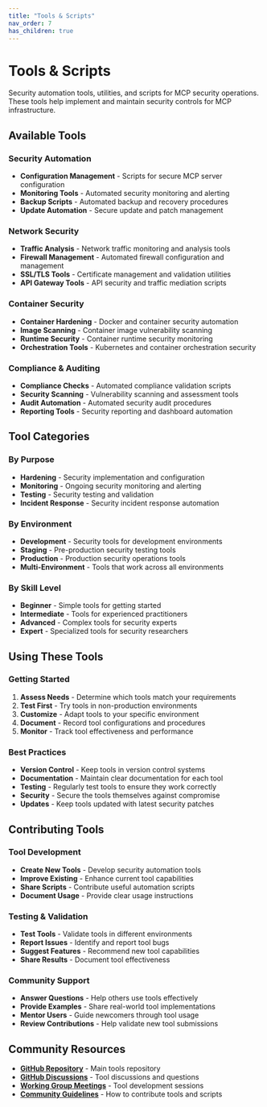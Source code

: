 ```yaml
---
title: "Tools & Scripts"
nav_order: 7
has_children: true
---
```


# Tools & Scripts

Security automation tools, utilities, and scripts for MCP security operations. These tools help implement and maintain security controls for MCP infrastructure.

## Available Tools

### Security Automation
- **Configuration Management** - Scripts for secure MCP server configuration
- **Monitoring Tools** - Automated security monitoring and alerting
- **Backup Scripts** - Automated backup and recovery procedures
- **Update Automation** - Secure update and patch management

### Network Security
- **Traffic Analysis** - Network traffic monitoring and analysis tools
- **Firewall Management** - Automated firewall configuration and management
- **SSL/TLS Tools** - Certificate management and validation utilities
- **API Gateway Tools** - API security and traffic mediation scripts

### Container Security
- **Container Hardening** - Docker and container security automation
- **Image Scanning** - Container image vulnerability scanning
- **Runtime Security** - Container runtime security monitoring
- **Orchestration Tools** - Kubernetes and container orchestration security

### Compliance & Auditing
- **Compliance Checks** - Automated compliance validation scripts
- **Security Scanning** - Vulnerability scanning and assessment tools
- **Audit Automation** - Automated security audit procedures
- **Reporting Tools** - Security reporting and dashboard automation

## Tool Categories

### By Purpose
- **Hardening** - Security implementation and configuration
- **Monitoring** - Ongoing security monitoring and alerting
- **Testing** - Security testing and validation
- **Incident Response** - Security incident response automation

### By Environment
- **Development** - Security tools for development environments
- **Staging** - Pre-production security testing tools
- **Production** - Production security operations tools
- **Multi-Environment** - Tools that work across all environments

### By Skill Level
- **Beginner** - Simple tools for getting started
- **Intermediate** - Tools for experienced practitioners
- **Advanced** - Complex tools for security experts
- **Expert** - Specialized tools for security researchers

## Using These Tools

### Getting Started
1. **Assess Needs** - Determine which tools match your requirements
2. **Test First** - Try tools in non-production environments
3. **Customize** - Adapt tools to your specific environment
4. **Document** - Record tool configurations and procedures
5. **Monitor** - Track tool effectiveness and performance

### Best Practices
- **Version Control** - Keep tools in version control systems
- **Documentation** - Maintain clear documentation for each tool
- **Testing** - Regularly test tools to ensure they work correctly
- **Security** - Secure the tools themselves against compromise
- **Updates** - Keep tools updated with latest security patches

## Contributing Tools

### Tool Development
- **Create New Tools** - Develop security automation tools
- **Improve Existing** - Enhance current tool capabilities
- **Share Scripts** - Contribute useful automation scripts
- **Document Usage** - Provide clear usage instructions

### Testing & Validation
- **Test Tools** - Validate tools in different environments
- **Report Issues** - Identify and report tool bugs
- **Suggest Features** - Recommend new tool capabilities
- **Share Results** - Document tool effectiveness

### Community Support
- **Answer Questions** - Help others use tools effectively
- **Provide Examples** - Share real-world tool implementations
- **Mentor Users** - Guide newcomers through tool usage
- **Review Contributions** - Help validate new tool submissions

## Community Resources

- **[GitHub Repository](https://github.com/ModelContextProtocol-Security/security-tools)** - Main tools repository
- **[GitHub Discussions](https://github.com/orgs/ModelContextProtocol-Security/discussions)** - Tool discussions and questions
- **[Working Group Meetings](../events/)** - Tool development sessions
- **[Community Guidelines](../community/)** - How to contribute tools and scripts

